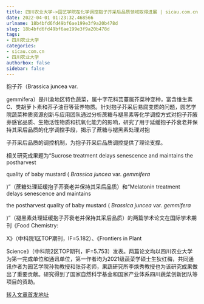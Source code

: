 ```yaml
---
title: 四川农业大学->园艺学院在化学调控抱子芥采后品质领域取得进展 | sicau.com.cn
date: 2022-04-01 01:23:32.468566
urlname: 18b4bfd6fd49bf6ae199e3f9a20b478d
slug: 18b4bfd6fd49bf6ae199e3f9a20b478d
tags: 
- 四川农业大学
categories:
- sicau.com.cn
- 四川农业大学
authorbox: false
sidebar: false
---
```

抱子芥（Brassica juncea var.

gemmifera）是川渝地区特色蔬菜，属十字花科芸薹属芥菜种变种，富含维生素C、类胡萝卜素和芥子油苷等营养物质。针对抱子芥采后易腐变质的问题，园艺学院蔬菜种质资源创新与应用团队通过分析蔗糖与褪黑素等化学调控方式对抱子芥腋芽感官品质、生物活性物质和抗氧化能力的影响，研究了用于延缓抱子芥衰老并保持其采后品质的化学调控手段，揭示了蔗糖与褪黑素处理对抱
<!--more-->
子芥采后品质的调控机制，为抱子芥采后品质调控提供了理论支撑。

相关研究成果题为“Sucrose treatment delays senescence and maintains the postharvest

quality of baby mustard ( _Brassica_ _juncea_ var. _gemmifera_

)”（蔗糖处理延缓抱子芥衰老并保持其采后品质）和“Melatonin treatment delays senescence and maintains

the postharvest quality of baby mustard ( _Brassica_ _juncea_ var. _gemmifera_

)”（褪黑素处理延缓抱子芥衰老并保持其采后品质）的两篇学术论文在国际学术期刊《Food Chemistry:

X》（中科院1区TOP期刊，IF=5.182）、《Frontiers in Plant

Science》（中科院2区TOP期刊，IF=5.753）发表。两篇论文均以四川农业大学为第一完成单位和通讯单位，第一作者均为2021级蔬菜学硕士生狄红梅，共同通讯作者为园艺学院孙勃教授和张芬老师，果蔬研究所李焕秀教授也为该研究成果做出了重要贡献。研究得到了国家自然科学基金和国家产业体系四川蔬菜创新团队等项目的资助。



[转入文章首发地址](https://news.sicau.edu.cn/info/1078/67144.htm)